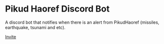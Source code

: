 # Pikud Haoref Discord Bot

A discord bot that notifies when there is an alert from PikudHaoref (missiles, earthquake, tsunami and etc).

[Invite](https://discord.com/api/oauth2/authorize?client_id=1173211346410668083&permissions=2147503104&scope=applications.commands+bot)
